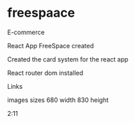# freespaace
E-commerce

React App FreeSpace created 

Created the card system for the react app

React router dom installed

Links


images sizes 680 width   830 height

2:11